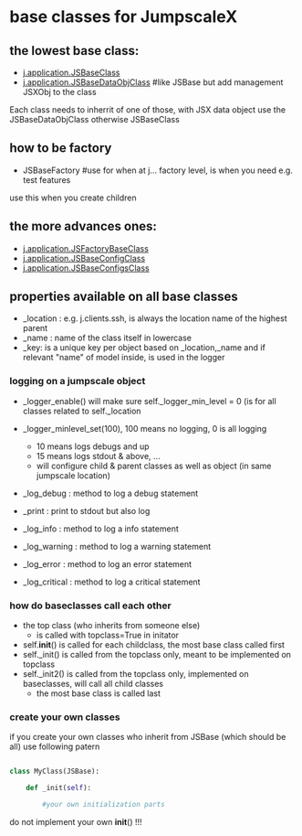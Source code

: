 # base classes for JumpscaleX

## the lowest base class:

- [j.application.JSBaseClass](jsbase.md)
- [j.application.JSBaseDataObjClass]()          #like JSBase but add management JSXObj to the class

Each class needs to inherrit of one of those, with JSX data object use the JSBaseDataObjClass otherwise JSBaseClass

## how to be factory

- JSBaseFactory                                 #use for when at j... factory level, is when you need e.g. test features

use this when you create children

## the more advances ones:

- [j.application.JSFactoryBaseClass](factorybaseclass.md)
- [j.application.JSBaseConfigClass](config.md)
- [j.application.JSBaseConfigsClass](configs.md)


## properties available on all base classes


- _location  : e.g. j.clients.ssh, is always the location name of the highest parent
- _name : name of the class itself in lowercase
- _key: is a unique key per object based on _location,_name and if relevant "name" of model inside, is used in the logger

### logging on a jumpscale object

- _logger_enable() will make sure self._logger_min_level = 0 (is for all classes related to self._location
- _logger_minlevel_set(100), 100 means no logging, 0 is all logging
  - 10 means logs debugs and up
  - 15 means logs stdout & above, ...
  - will configure child & parent classes as well as object (in same jumpscale location)

- _log_debug : method to log a debug statement
- _print : print to stdout but also log
- _log_info : method to log a info statement
- _log_warning : method to log a warning statement
- _log_error : method to log an error statement
- _log_critical : method to log a critical statement


### how do baseclasses call each other

- the top class (who inherits from someone else)
    - is called with topclass=True in initator
- self.__init__() is called for each childclass, the most base class called first
- self._init() is called from the topclass only, meant to be implemented on topclass
- self._init2() is called from the topclass only, implemented on baseclasses, will call all child classes
    - the most base class is called last


### create your own classes

if you create your own classes who inherit from JSBase (which should be all)
use following patern

```python

class MyClass(JSBase):

    def _init(self):

        #your own initialization parts

```

do not implement your own __init__() !!!


